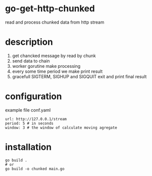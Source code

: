 # go-get-http-chunked
read and process chunked data from http stream


# description
1. get chancked message by read by chunk
2. send data to chain
3. worker gorutine make processing
4. every some time period we make print result
5. gracefull  SIGTERM, SIGHUP and SIGQUIT exit and print final result

# configuration
example file conf.yaml
	 
    url: http://127.0.0.1/stream
    period: 5 # in seconds
    window: 3 # the window of calculate moving agregate 
# installation

	go build .
    # or
    go build -o chunked main.go         